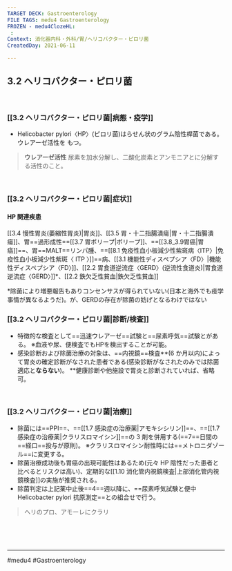 ```yaml
---
TARGET DECK: Gastroenterology
FILE TAGS: medu4 Gastroenterology
FROZEN - medu4ClozeHL:
 : 
Context: 消化器内科・外科/胃/ヘリコバクター・ピロリ菌
CreatedDay: 2021-06-11

---
```


## 3.2 ヘリコバクター・ピロリ菌

<br>

### [[3.2 ヘリコバクター・ピロリ菌|病態・疫学]]
* Helicobacter pylori〈HP〉(ピロリ菌)はらせん状のグラム陰性桿菌である。ウレアーゼ活性を もつ。
>**ウレアーゼ活性**
>尿素を加水分解し、二酸化炭素とアンモニアとに分解する活性のこと。
 

<br>

### [[3.2 ヘリコバクター・ピロリ菌|症状]]
#### HP 関連疾患
[[3.4 慢性胃炎(萎縮性胃炎)|胃炎]]、[[3.5 胃・十二指腸潰瘍|胃・十二指腸潰瘍]]、胃==過形成性==[[3.7 胃ポリープ|ポリープ]]、==[[3.8_3.9胃癌|胃癌]]==、胃==MALT==リンパ腫、==[[8.1 免疫性血小板減少性紫斑病〈ITP〉|免疫性血小板減少性紫斑〈 ITP 〉]]==病、[[3.1 機能性ディスペプシア〈FD〉|機能性ディスペプシア〈FD〉]]、[[2.2 胃食道逆流症〈GERD〉(逆流性食道炎)|胃食道逆流症〈GERD〉]]\*、[[2.2 鉄欠乏性貧血|鉄欠乏性貧血]]
<!--ID: 1624766942943-->


\*除菌により増悪報告もありコンセンサスが得られていない(日本と海外でも疫学事情が異なるようだ)。が、GERDの存在が除菌の妨げとなるわけではない
<br>

### [[3.2 ヘリコバクター・ピロリ菌|診断/検査]]
* 特徴的な検査として==迅速ウレアーゼ==試験と==尿素呼気==試験とがある。
※血液や尿、便検査でもHPを検出することが可能。
* 感染診断および除菌治療の対象は、==内視鏡==検査\*\*(6 か月以内)によって胃炎の確定診断がなされた患者である(感染診断がなされたのみでは除菌適応と**ならない**)。
\*\*健康診断や他施設で胃炎と診断されていれば、省略可。
<!--ID: 1624766942949-->


<br>

### [[3.2 ヘリコバクター・ピロリ菌|治療]]
* 除菌には==PPI==、==[[1.7 感染症の治療薬|アモキシシリン]]==、==[[1.7 感染症の治療薬|クラリスロマイシン]]==の 3 剤を併用する(==7==日間の==経口==投与が原則)。
 ※クラリスロマイシン耐性時には==メトロニダゾール==に変更する。
* 除菌治療成功後も胃癌の出現可能性はあるため(元々 HP 陰性だった患者と比べるとリスクは高い)、定期的な[[1.10 消化管内視鏡検査|上部消化管内視鏡検査]]の実施が推奨される。
* 除菌判定は上記薬中止後==4==週以降に、==尿素呼気試験と便中 Helicobacter pylori 抗原測定==との組合せで行う。
<!--ID: 1624766942954-->


>ヘリのプロ、アモーレにクラリ

<br><br><br>

---
#medu4 #Gastroenterology 
